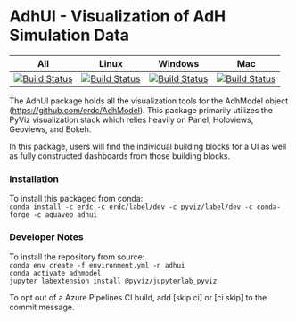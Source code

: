 # AdhUI - Visualization of AdH Simulation Data  
| All | Linux | Windows | Mac |
| --------- | --------- | --------- | ------------- |
|[![Build Status](https://dev.azure.com/kimberlycpevey/ERDC/_apis/build/status/erdc.AdhUI?branchName=master)](https://dev.azure.com/kimberlycpevey/ERDC/_build/latest?definitionId=8&branchName=master)|[![Build Status](https://dev.azure.com/kimberlycpevey/ERDC/_apis/build/status/erdc.AdhUI?branchName=master&jobName=ubuntu-16.04)](https://dev.azure.com/kimberlycpevey/ERDC/_build/latest?definitionId=8&branchName=master)|[![Build Status](https://dev.azure.com/kimberlycpevey/ERDC/_apis/build/status/erdc.AdhUI?branchName=master&jobName=vs2017-win2016)](https://dev.azure.com/kimberlycpevey/ERDC/_build/latest?definitionId=8&branchName=master)|[![Build Status](https://dev.azure.com/kimberlycpevey/ERDC/_apis/build/status/erdc.AdhUI?branchName=master&jobName=macOS-10.13)](https://dev.azure.com/kimberlycpevey/ERDC/_build/latest?definitionId=8&branchName=master)
   
   
The AdhUI package holds all the visualization tools for the AdhModel object (https://github.com/erdc/AdhModel). This package primarily utilizes the PyViz visualization stack which relies heavily on Panel, Holoviews, Geoviews, and Bokeh.  
  
In this package, users will find the individual building blocks for a UI as well as fully constructed dashboards from those building blocks.  
  
### Installation
To install this packaged from conda:  
`conda install -c erdc -c erdc/label/dev -c pyviz/label/dev -c conda-forge -c aquaveo adhui`  
  
### Developer Notes
To install the repository from source:  
`conda env create -f environment.yml -n adhui`   
`conda activate adhmodel`  
`jupyter labextension install @pyviz/jupyterlab_pyviz`  
   
To opt out of a Azure Pipelines CI build, add [skip ci] or [ci skip] to the commit message. 